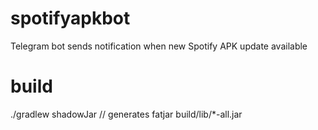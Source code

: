 # spotifyapkbot
Telegram bot sends notification when new Spotify APK update available

# build
./gradlew shadowJar // generates fatjar build/lib/*-all.jar